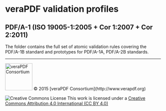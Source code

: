 # veraPDF validation profiles

## PDF/A-1 (ISO 19005-1:2005 + Cor 1:2007 + Cor 2:2011)

The folder contains the full set of atomic validation rules covering the PDF/A-1B standard and prototypes for PDF/A-1A, PDF/A-2B standards.

***

<img src="http://verapdf.openpreservation.org/wp-content/uploads/sites/3/2015/06/veraPDF-logo-200.png" width="88" alt="veraPDF Consortium"/>
© 2015 [veraPDF Consortium](http://www.verapdf.org)

![Creative Commons License](https://licensebuttons.net/l/by/4.0/88x31.png)
This work is licensed under a [Creative Commons Attribution 4.0 International (CC BY 4.0)](https://creativecommons.org/licenses/by/4.0/)

